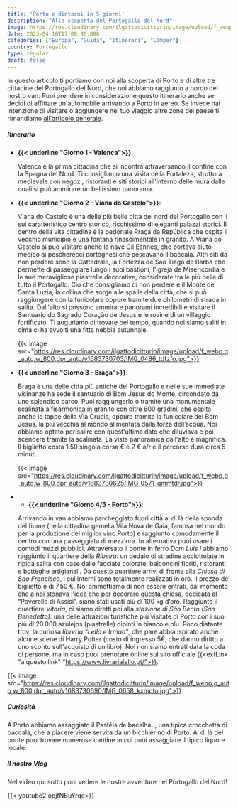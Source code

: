 ```yaml
---
title: 'Porto e dintorni in 5 giorni'
description: "Alla scoperta del Portogallo del Nord"
image: https://res.cloudinary.com/ilgattodicitturin/image/upload/f_webp,q_auto,w_800,dpr_auto/v1683730729/IMG_0723_n3ptpi.jpg
date: 2023-04-10T17:00:00.000
categories: ["Europa", "Guida", "Itinerari", "Camper"]
country: Portogallo 
type: regular
draft: false
---
```


In questo articolo ti portiamo con noi alla scoperta di Porto e di altre tre cittadine del Portogallo del Nord, che noi abbiamo raggiunto a bordo del nostro van. Puoi prendere in considerazione questo itinerario anche se decidi di affittare un'automobile arrivando a Porto in aereo. 
Se invece hai intenzione di visitare o aggiungere nel tuo viaggio altre zone del paese ti rimandiamo [all'articolo generale](/blog/viaggio-portogallo-in-camper-itinerari/).

##### Itinerario

- **{{< underline "Giorno 1 - Valenca">}}**:
  
  Valenca è la prima cittadina che si incontra attraversando il confine con la Spagna del Nord. Ti consigliamo una visita della Fortaleza, struttura medievale con negozi, ristoranti e siti storici all'interno delle mura dalle quali si può ammirare un bellissimo panorama. 

- **{{< underline "Giorno 2 - Viana do Castelo">}}**: 
  
  Viana do Castelo è una delle più belle città del nord del Portogallo con il sui caratteristico centro storico, ricchissimo di eleganti palazzi storici. Il centro della vita cittadina è la pedonale Praça da República che ospita il vecchio municipio e una fontana rinascimentale in granito. A Viana do Castelo si può visitare anche la nave Gil Eannes, che portava aiuto medico ai pescherecci portoghesi che pescavano il baccalà. Altri siti da non perdere sono la Cattedrale, la Fortezza de Sao Tiago de Barba che permette di passeggiare lungo i suoi bastioni, l'Igreja de Misericordia e le sue meravigliose piastrelle decorative, considerate tra le più belle di tutto il Portogallo. 
  Ciò che consigliamo di non perdere è il Monte de Santa Luzia, la collina che sorge alle spalle della città, che si può raggiungere con la funicolare oppure tramite due chilometri di strada in salita. Dall'alto si possono ammirare panorami incredibili e visitare il Santuario do Sagrado Coração de Jesus e le rovine di un villaggio fortificato. Ti auguriamo di trovare bel tempo, quando noi siamo saliti in cima ci ha avvolti una fitta nebbia autunnale. 

  {{< image src="https://res.cloudinary.com/ilgattodicitturin/image/upload/f_webp,q_auto,w_800,dpr_auto/v1683730703/IMG_0486_tdfzfo.jpg">}}

- **{{< underline "Giorno 3 - Braga">}}**:
  
  Braga è una delle città più antiche del Portogallo e nelle sue immediate vicinanze ha sede il santuario di Bom Jesus do Monte, circondato da uno splendido parco. Puoi raggiungerlo o tramite una monumentale scalinata a fisarmonica in granito con oltre 600 gradini, che ospita anche le tappe della Via Crucis, oppure tramite la funicolare del Bom Jesus, la più vecchia al mondo alimentata dalla forza dell’acqua. Noi abbiamo optato per salire con quest'ultima dato che diluviava e poi scendere tramite la scalinata. La vista panoramica dall'alto è magnifica. Il biglietto costa 1.50 singola corsa € e 2 € a/r e il percorso dura circa 5 minuti.

  {{< image src="https://res.cloudinary.com/ilgattodicitturin/image/upload/f_webp,q_auto,w_800,dpr_auto/v1683730625/IMG_0571_qmmtdr.jpg">}}

- - **{{< underline "Giorno 4/5 - Porto">}}**:
  
  Arrivando in van abbiamo parcheggiato fuori città al di là della sponda del fiume (nella cittadina gemella Vila Nova de Gaia, famosa nel mondo per la produzione del miglior vino Porto) e raggiunto comodamente il centro con una passeggiata di mezz'ora. In alternativa puoi usare i comodi mezzi pubblici. 
  Attraversato il ponte in ferro _Dom Luis I_ abbiamo raggiunto il quartiere della _Ribeira_: un dedalo di stradine acciottolate in ripida salita con case dalle facciate colorate, balconcini fioriti, ristoranti e botteghe artigianali. 
  Da questo quartiere arrivi di fronte alla _Chiesa di Sao Francisco_, i cui interni sono totalmente realizzati in oro. Il prezzo del biglietto è di 7,50 €. Noi ammettiamo di non essere entrati, dal momento che a noi stonava l'idea che per decorare questa chiesa, dedicata al “Poverello di Assisi”, siano stati usati più di 100 kg d’oro. 
  Raggiunto il quartiere _Vitoria_, ci siamo diretti poi alla _stazione di São Bento (San Benedetto)_: una delle attrazioni turistiche più visitate di Porto con i suoi più di 20.000 azulejos (piastrelle) dipinti in bianco e blu. 
  Poco distante trovi la curiosa _libreria “Lello e Irmao”_, che pare abbia ispirato anche alcune scene di Harry Potter (costo di ingresso 5€, che danno diritto a uno sconto sull'acquisto di un libro). Noi non siamo entrati data la coda di persone, ma in caso puoi prenotare online sul sito ufficiale {{<extLink "a questo link" "https://www.livrarialello.pt/">}}.


{{< image src="https://res.cloudinary.com/ilgattodicitturin/image/upload/f_webp,q_auto,w_800,dpr_auto/v1683730690/IMG_0658_kxmcto.jpg">}}


##### Curiosità
A Porto abbiamo assaggiato il Pastéis de bacalhau, una tipica crocchetta di baccalà, che a piacere viene servita da un bicchierino di Porto. 
Al di là del ponte puoi trovare numerose cantine in cui puoi assaggiare il tipico liquore locale. 

##### Il nostro Vlog 

Nel video qui sotto puoi vedere le nostre avventure nel Portogallo del Nord!

{{< youtube2 opjfNBuYrqc>}} 


<!-- <div id="Mappe"></div> -->

<!-- ##### Le nostre mappe -->
<!-- {{< gmap "https://www.google.com/maps/d/u/0/embed?mid=1iWT57E7IXes2FIwpnvDKgvbrL740gmU&ehbc=2E312F">}} -->

 

